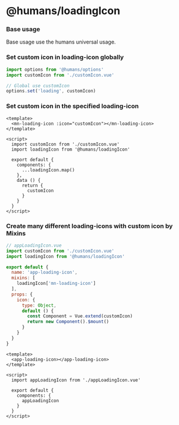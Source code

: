 # @humans/loadingIcon

### Base usage

Base usage use the humans universal usage.

### Set custom icon in loading-icon globally

``` javascript
import options from '@humans/options'
import customIcon from './customIcon.vue'

// Global use customIcon
options.set('loading', customIcon)
```

### Set custom icon in the specified loading-icon

``` vue
<template>
  <mn-loading-icon :icon="customIcon"></mn-loading-icon>
</template>

<script>
  import customIcon from './customIcon.vue'
  import loadingIcon from '@humans/loadingIcon'

  export default {
    components: {
      ...loadingIcon.map()
    },
    data () {
      return {
        customIcon
      }
    }
  }
</script>
```

### Create many different loading-icons with custom icon by Mixins

``` javascript
// appLoadingIcon.vue
import customIcon from './customIcon.vue'
import loadingIcon from '@humans/loadingIcon'

export default {
  name: 'app-loading-icon',
  mixins: [
    loadingIcon['mn-loading-icon']
  ],
  props: {
    icon: {
      type: Object,
      default () {
        const Component = Vue.extend(customIcon)
        return new Component().$mount()
      }
    }
  }
}
```

``` vue
<template>
  <app-loading-icon></app-loading-icon>
</template>

<script>
  import appLoadingIcon from './appLoadingIcon.vue'

  export default {
    components: {
      appLoadingIcon
    }
  }
</script>
```
